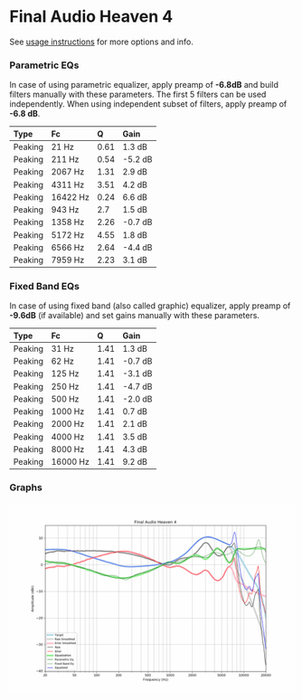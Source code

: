 # Final Audio Heaven 4
See [usage instructions](https://github.com/jaakkopasanen/AutoEq#usage) for more options and info.

### Parametric EQs
In case of using parametric equalizer, apply preamp of **-6.8dB** and build filters manually
with these parameters. The first 5 filters can be used independently.
When using independent subset of filters, apply preamp of **-6.8 dB**.

| Type    | Fc       |    Q | Gain    |
|:--------|:---------|:-----|:--------|
| Peaking | 21 Hz    | 0.61 | 1.3 dB  |
| Peaking | 211 Hz   | 0.54 | -5.2 dB |
| Peaking | 2067 Hz  | 1.31 | 2.9 dB  |
| Peaking | 4311 Hz  | 3.51 | 4.2 dB  |
| Peaking | 16422 Hz | 0.24 | 6.6 dB  |
| Peaking | 943 Hz   | 2.7  | 1.5 dB  |
| Peaking | 1358 Hz  | 2.26 | -0.7 dB |
| Peaking | 5172 Hz  | 4.55 | 1.8 dB  |
| Peaking | 6566 Hz  | 2.64 | -4.4 dB |
| Peaking | 7959 Hz  | 2.23 | 3.1 dB  |

### Fixed Band EQs
In case of using fixed band (also called graphic) equalizer, apply preamp of **-9.6dB**
(if available) and set gains manually with these parameters.

| Type    | Fc       |    Q | Gain    |
|:--------|:---------|:-----|:--------|
| Peaking | 31 Hz    | 1.41 | 1.3 dB  |
| Peaking | 62 Hz    | 1.41 | -0.7 dB |
| Peaking | 125 Hz   | 1.41 | -3.1 dB |
| Peaking | 250 Hz   | 1.41 | -4.7 dB |
| Peaking | 500 Hz   | 1.41 | -2.0 dB |
| Peaking | 1000 Hz  | 1.41 | 0.7 dB  |
| Peaking | 2000 Hz  | 1.41 | 2.1 dB  |
| Peaking | 4000 Hz  | 1.41 | 3.5 dB  |
| Peaking | 8000 Hz  | 1.41 | 4.3 dB  |
| Peaking | 16000 Hz | 1.41 | 9.2 dB  |

### Graphs
![](./Final%20Audio%20Heaven%204.png)